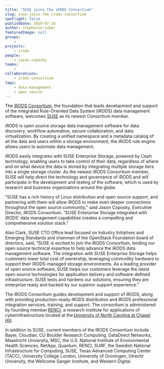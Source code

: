 ```yaml
---
title: "SUSE joins the iRODS Consortium"
slug: suse-joins-the-irods-consortium
spotlight: false
publishDate: 2019-07-18
author: stephanie-suber
featuredImage: null
groups:
    - 
projects:
    - irods
people:
    - jason-coposky
teams: 
    - 
collaborations:
    - irods-consortium
tags:
    - data-management
    - open source
---
```

<!-- wp:paragraph -->
<p>The <a href="https://irods.org/" target="_blank" rel="noreferrer noopener">iRODS Consortium</a>, the foundation that leads development and support of the integrated Rule-Oriented Data System (iRODS) data management software, welcomes <a href="https://www.suse.com" target="_blank" rel="noreferrer noopener">SUSE</a> as its newest Consortium member.&nbsp;&nbsp;</p>
<!-- /wp:paragraph -->

<!-- wp:more -->
<!--more-->
<!-- /wp:more -->

<!-- wp:paragraph -->
<p>iRODS is open source storage data management software for data discovery, workflow automation, secure collaboration, and data virtualization. By creating a unified namespace and a metadata catalog of all the data and users within a storage environment, the iRODS rule engine allows users to automate data management.&nbsp;</p>
<!-- /wp:paragraph -->

<!-- wp:paragraph -->
<p>iRODS easily integrates with SUSE Enterprise Storage, powered by Ceph technology, enabling users to take control of their data, regardless of  where and on what device the data is stored by integrating multiple storage tiers into a single storage cluster. As the newest iRODS  Consortium member, SUSE will help direct the technology and governance of iRODS and will participate in the development and testing of the  software, which is used by research and business organizations around the globe.&nbsp;</p>
<!-- /wp:paragraph -->

<!-- wp:paragraph -->
<p>“SUSE has a rich history of Linux distribution and open source support, and  partnering with them will allow iRODS to make even deeper connections  throughout the open source community,” said Jason Coposky, Executive Director, iRODS Consortium. “SUSE Enterprise Storage integrated with iRODS’ data management capabilities creates a compelling and comprehensive solution stack.”&nbsp;</p>
<!-- /wp:paragraph -->

<!-- wp:paragraph -->
<p>Alan Clark, SUSE CTO Office lead focused on Industry Initiatives and Emerging Standards and chairman of the OpenStack Foundation board of directors, said, “SUSE
 is excited to join the iRODS Consortium, lending our open source 
technical expertise to help advance the iRODS data management software. 
The integration with SUSE Enterprise Storage helps customers lower total
 cost of ownership, leveraging commodity hardware to support their iRODS-managed storage environments.
 As a leading provider of open source software, SUSE helps our customers
 leverage the latest open source technologies for application delivery 
and software-defined infrastructure. SUSE tests and hardens our 
solutions, ensuring they are enterprise ready and backed by our superior support experience.”&nbsp;</p>
<!-- /wp:paragraph -->

<!-- wp:paragraph -->
<p>The iRODS Consortium guides development and support of iRODS, along with  providing production-ready iRODS distribution and iRODS professional integration services, training, and support. The consortium is administered by founding member <a rel="noreferrer noopener" href="https://renci.org/" target="_blank">RENCI</a>, a research institute for applications of cyberinfrastructure located at the <a rel="noreferrer noopener" href="https://www.unc.edu/" target="_blank">University of North Carolina at Chapel Hill</a>.&nbsp;</p>
<!-- /wp:paragraph -->

<!-- wp:paragraph -->
<p>In addition to SUSE, current members of the iRODS Consortium include Bayer, Cloudian, CU Boulder Research Computing, DataDirect Networks, Maastricht University, MSC,  the U.S. National Institute of Environmental Health Sciences, NetApp,  Quantum, RENCI, SURF, the Swedish National Infrastructure for Computing, SUSE, Texas Advanced Computing Center (TACC), University College London, University  of Groningen, Utrecht University, the Wellcome Sanger Institute, and Western Digital.&nbsp;</p>
<!-- /wp:paragraph -->
